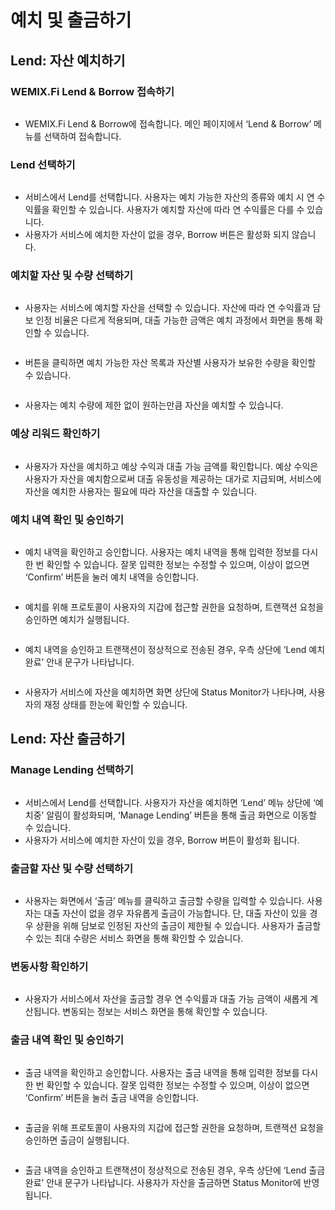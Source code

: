 # 예치 및 출금하기

## Lend: 자산 예치하기

### WEMIX.Fi Lend & Borrow 접속하기

<figure><img src="../../.gitbook/assets/image (16).png" alt=""><figcaption></figcaption></figure>

* WEMIX.Fi Lend & Borrow에 접속합니다. 메인 페이지에서 ‘Lend & Borrow’ 메뉴를 선택하여 접속합니다.

### Lend 선택하기

<figure><img src="../../.gitbook/assets/image (12) (1).png" alt=""><figcaption></figcaption></figure>

* 서비스에서 Lend를 선택합니다. 사용자는 예치 가능한 자산의 종류와 예치 시 연 수익률을 확인할 수 있습니다. 사용자가 예치할 자산에 따라 연 수익률은 다를 수 있습니다.
* 사용자가 서비스에 예치한 자산이 없을 경우, Borrow 버튼은 활성화 되지 않습니다.

### 예치할 자산 및 수량 선택하기

<figure><img src="../../.gitbook/assets/image (11).png" alt=""><figcaption></figcaption></figure>

* 사용자는 서비스에 예치할 자산을 선택할 수 있습니다. 자산에 따라 연 수익률과 담보 인정 비율은 다르게 적용되며, 대출 가능한 금액은 예치 과정에서 화면을 통해 확인할 수 있습니다.

<figure><img src="../../.gitbook/assets/image (3) (2).png" alt=""><figcaption></figcaption></figure>

* 버튼을 클릭하면 예치 가능한 자산 목록과 자산별 사용자가 보유한 수량을 확인할 수 있습니다.

<figure><img src="../../.gitbook/assets/image (17) (1).png" alt=""><figcaption></figcaption></figure>

* 사용자는 예치 수량에 제한 없이 원하는만큼 자산을 예치할 수 있습니다.

### 예상 리워드 확인하기

<figure><img src="../../.gitbook/assets/image (6) (1).png" alt=""><figcaption></figcaption></figure>

* 사용자가 자산을 예치하고 예상 수익과 대출 가능 금액를 확인합니다. 예상 수익은 사용자가 자산을 예치함으로써 대출 유동성을 제공하는 대가로 지급되며, 서비스에 자산을 예치한 사용자는 필요에 따라 자산을 대출할 수 있습니다.

### 예치 내역 확인 및 승인하기

<figure><img src="../../.gitbook/assets/image (10).png" alt=""><figcaption></figcaption></figure>

* 예치 내역을 확인하고 승인합니다. 사용자는 예치 내역을 통해 입력한 정보를 다시 한 번 확인할 수 있습니다. 잘못 입력한 정보는 수정할 수 있으며, 이상이 없으면 ‘Confirm’ 버튼을 눌러 예치 내역을 승인합니다.

<figure><img src="../../.gitbook/assets/image (20).png" alt=""><figcaption></figcaption></figure>

* 예치를 위해 프로토콜이 사용자의 지갑에 접근할 권한을 요청하며, 트랜잭션 요청을 승인하면 예치가 실행됩니다.

<figure><img src="../../.gitbook/assets/image (22).png" alt=""><figcaption></figcaption></figure>

* 예치 내역을 승인하고 트랜잭션이 정상적으로 전송된 경우, 우측 상단에 ‘Lend 예치 완료’ 안내 문구가 나타납니다.

<figure><img src="../../.gitbook/assets/image (8) (2).png" alt=""><figcaption></figcaption></figure>

* 사용자가 서비스에 자산을 예치하면 화면 상단에 Status Monitor가 나타나며, 사용자의 재정 상태를 한눈에 확인할 수 있습니다.

## Lend: 자산 출금하기

### Manage Lending 선택하기

<figure><img src="../../.gitbook/assets/image (21).png" alt=""><figcaption></figcaption></figure>

* 서비스에서 Lend를 선택합니다. 사용자가 자산을 예치하면 ‘Lend’ 메뉴 상단에 ‘예치중’ 알림이 활성화되며, ‘Manage Lending’ 버튼을 통해 출금 화면으로 이동할 수 있습니다.
* 사용자가 서비스에 예치한 자산이 있을 경우, Borrow 버튼이 활성화 됩니다.

### 출금할 자산 및 수량 선택하기

<figure><img src="../../.gitbook/assets/image (2) (2).png" alt=""><figcaption></figcaption></figure>

* 사용자는 화면에서 ‘출금’ 메뉴를 클릭하고 출금할 수량을 입력할 수 있습니다. 사용자는 대출 자산이 없을 경우 자유롭게 출금이 가능합니다. 단, 대출 자산이 있을 경우 상환을 위해 담보로 인정된 자산의 출금이 제한될 수 있습니다. 사용자가 출금할 수 있는 최대 수량은 서비스 화면을 통해 확인할 수 있습니다.

### 변동사항 확인하기

<figure><img src="../../.gitbook/assets/image (18).png" alt=""><figcaption></figcaption></figure>

* 사용자가 서비스에서 자산을 출금할 경우 연 수익률과 대출 가능 금액이 새롭게 계산됩니다. 변동되는 정보는 서비스 화면을 통해 확인할 수 있습니다.

### 출금 내역 확인 및 승인하기

<figure><img src="../../.gitbook/assets/image (15) (1).png" alt=""><figcaption></figcaption></figure>

* 출금 내역을 확인하고 승인합니다. 사용자는 출금 내역을 통해 입력한 정보를 다시 한 번 확인할 수 있습니다. 잘못 입력한 정보는 수정할 수 있으며, 이상이 없으면 ‘Confirm’ 버튼을 눌러 출금 내역을 승인합니다.

<figure><img src="../../.gitbook/assets/image (13) (1).png" alt=""><figcaption></figcaption></figure>

* 출금을 위해 프로토콜이 사용자의 지갑에 접근할 권한을 요청하며, 트랜잭션 요청을 승인하면 출금이 실행됩니다.

<figure><img src="../../.gitbook/assets/image (14).png" alt=""><figcaption></figcaption></figure>

* 출금 내역을 승인하고 트랜잭션이 정상적으로 전송된 경우, 우측 상단에 ‘Lend 출금 완료’ 안내 문구가 나타납니다. 사용자가 자산을 출금하면 Status Monitor에 반영됩니다.
